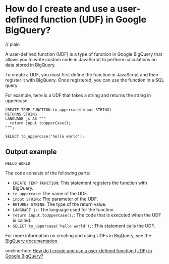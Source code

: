 # How do I create and use a user-defined function (UDF) in Google BigQuery?
// plain

A user-defined function (UDF) is a type of function in Google BigQuery that allows you to write custom code in JavaScript to perform calculations on data stored in BigQuery.

To create a UDF, you must first define the function in JavaScript and then register it with BigQuery. Once registered, you can use the function in a SQL query.

For example, here is a UDF that takes a string and returns the string in uppercase:

```
CREATE TEMP FUNCTION to_uppercase(input STRING)
RETURNS STRING
LANGUAGE js AS """
  return input.toUpperCase();
""";

SELECT to_uppercase('hello world');
```

## Output example

```
HELLO WORLD
```

The code consists of the following parts:
- `CREATE TEMP FUNCTION`: This statement registers the function with BigQuery.
- `to_uppercase`: The name of the UDF.
- `input STRING`: The parameter of the UDF.
- `RETURNS STRING`: The type of the return value.
- `LANGUAGE js`: The language used for the function.
- `return input.toUpperCase();`: The code that is executed when the UDF is called.
- `SELECT to_uppercase('hello world');`: This statement calls the UDF.

For more information on creating and using UDFs in BigQuery, see the [BigQuery documentation](https://cloud.google.com/bigquery/docs/reference/standard-sql/user-defined-functions).

onelinerhub: [How do I create and use a user-defined function (UDF) in Google BigQuery?](https://onelinerhub.com/google-big-query/how-do-i-create-and-use-a-user-defined-function--udf--in-google-bigquery)